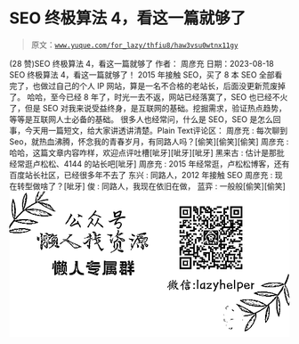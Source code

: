 # SEO 终极算法 4，看这一篇就够了

> 原文：[`www.yuque.com/for_lazy/thfiu8/haw3vsu0wtnx11gy`](https://www.yuque.com/for_lazy/thfiu8/haw3vsu0wtnx11gy)

<ne-h2 id="c315cc29" data-lake-id="c315cc29"><ne-heading-ext><ne-heading-anchor></ne-heading-anchor><ne-heading-fold></ne-heading-fold></ne-heading-ext><ne-heading-content><ne-text id="uf172cc44">(28 赞)SEO 终极算法 4，看这一篇就够了</ne-text></ne-heading-content></ne-h2> <ne-p id="u013698d0" data-lake-id="u013698d0"><ne-text id="u4cf07559">作者： 周彦充</ne-text></ne-p> <ne-p id="ufef3505b" data-lake-id="ufef3505b"><ne-text id="u17538733">日期：2023-08-18</ne-text></ne-p> <ne-p id="u07d50088" data-lake-id="u07d50088"><ne-text id="u0f5a9983">SEO 终极算法 4，看这一篇就够了！</ne-text></ne-p> <ne-p id="u4256b580" data-lake-id="u4256b580"><ne-text id="ufe8cf3bb">2015 年接触 SEO，买了 8 本 SEO 全部看完了，也做过自己的个人 IP 网站，算是一名不合格的老站长，后面没更新荒废掉了。</ne-text></ne-p> <ne-p id="u53aa9cff" data-lake-id="u53aa9cff"><ne-text id="u04e1518a">哈哈，至今已经 8 年了，时光一去不返，网站已经落寞了，SEO 也已经不火了，但是 SEO 对我来说受益终身，是互联网的基础。挖掘需求，验证热点趋势，等等是互联网人士必备的基础。</ne-text></ne-p> <ne-p id="u3ca9a58b" data-lake-id="u3ca9a58b"><ne-text id="ue2ba661e">很多人也经常问，什么是 SEO，SEO 是怎么回事，今天用一篇短文，给大家讲透讲清楚。</ne-text></ne-p> <ne-hole id="ufd9a5894" data-lake-id="ufd9a5894"><ne-card data-card-name="codeblock" data-card-type="block" id="d801f761" data-event-boundary="card">​Plain Text<ne-hole id="ud654c9ef" data-lake-id="ud654c9ef"><ne-card data-card-name="hr" data-card-type="block" id="WlrrB" data-event-boundary="card"><ne-p id="u5bb3ea3d" data-lake-id="u5bb3ea3d"><ne-text id="ueca8ef87">评论区：</ne-text></ne-p> <ne-p id="u9d2d59c6" data-lake-id="u9d2d59c6"><ne-text id="u3422e4b6">周彦充 : 每次聊到 Seo，就热血沸腾，怀念我的青春岁月，有同路人吗？[偷笑][偷笑][偷笑]</ne-text> <ne-text id="u4d6e0bc4">周彦充 : 哈哈，这篇文章内容咋样，欢迎点评吐槽[呲牙][呲牙][呲牙]</ne-text> <ne-text id="u480e0e64">黑来古 : 估计是那批经常逛卢松松、4144 的站长吧[呲牙]</ne-text> <ne-text id="ub26637c7">周彦充 : 2015 年经常逛，卢松松博客，还有百度站长社区，已经很多年不去了</ne-text> <ne-text id="u6ac88ae0">东兴 : 同路人，2012 年接触 SEO</ne-text> <ne-text id="u536b66da">周彦充 : 现在转型做啥了？[呲牙]</ne-text> <ne-text id="u8224cfb9">俊 : 同路人，我现在依旧在做，</ne-text> <ne-text id="u3a633536">蓝弈 : 一般般[偷笑][偷笑]</ne-text></ne-p> <ne-p id="u01579a24" data-lake-id="u01579a24"><ne-card data-card-name="image" data-card-type="inline" id="I9EAs" data-event-boundary="card">![](img/894d30a529e7c37bcd3392323c99941c.png)</ne-card></ne-p> <ne-hole id="ubac07086" data-lake-id="ubac07086"><ne-card data-card-name="hr" data-card-type="block" id="xw5iW" data-event-boundary="card"></ne-card></ne-hole></ne-card></ne-hole></ne-card></ne-hole>